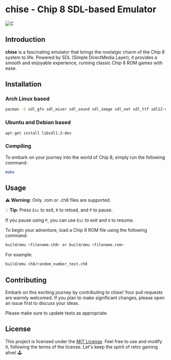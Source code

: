 # chise - Chip 8 SDL-based Emulator

![C](https://img.shields.io/badge/c-%2300599C.svg?style=for-the-badge&logo=c&logoColor=white)

## Introduction

**chise** is a fascinating emulator that brings the nostalgic charm of the Chip 8 system to life. Powered by SDL (Simple DirectMedia Layer), it provides a smooth and enjoyable experience, running classic Chip 8 ROM games with ease.

## Installation

### Arch Linux based

```bash
pacman -S sdl_gfx sdl_mixer sdl_sound sdl_image sdl_net sdl_ttf sdl12-compat
```

### Ubuntu and Debian based

```bash
apt-get install libsdl1.2-dev
```

### Compiling

To embark on your journey into the world of Chip 8, simply run the following command:

```bash
make
```

## Usage

:warning: **Warning:** Only .rom or .ch8 files are supported.

:bulb: **Tip:** Press `Esc` to exit, `R` to reload, and `P` to pause.

If you pause using `P`, you can use `Esc` to exit and `U` to resume.

To begin your adventure, load a Chip 8 ROM file using the following command:

```bash
build/emu <filename.ch8> or build/emu <filename.rom>
```

For example:

```bash
build/emu ch8/random_number_test.ch8
```

## Contributing

Embark on this exciting journey by contributing to chise! Your pull requests are warmly welcomed. If you plan to make significant changes, please open an issue first to discuss your ideas.

Please make sure to update tests as appropriate.

## License

This project is licensed under the [MIT License](https://choosealicense.com/licenses/mit/). Feel free to use and modify it, following the terms of the license. Let's keep the spirit of retro gaming alive! 🕹️